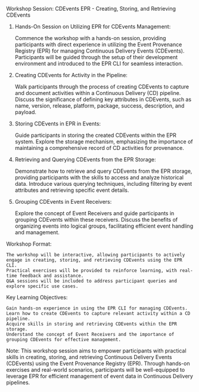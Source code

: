 Workshop Session: CDEvents EPR - Creating, Storing, and Retrieving CDEvents

1. Hands-On Session on Utilizing EPR for CDEvents Management:

    Commence the workshop with a hands-on session, providing participants with direct experience in utilizing the Event Provenance Registry (EPR) for managing Continuous Delivery Events (CDEvents).
    Participants will be guided through the setup of their development environment and introduced to the EPR CLI for seamless interaction.

2. Creating CDEvents for Activity in the Pipeline:

    Walk participants through the process of creating CDEvents to capture and document activities within a Continuous Delivery (CD) pipeline.
    Discuss the significance of defining key attributes in CDEvents, such as name, version, release, platform, package, success, description, and payload.

3. Storing CDEvents in EPR in Events:

    Guide participants in storing the created CDEvents within the EPR system. Explore the storage mechanism, emphasizing the importance of maintaining a comprehensive record of CD activities for provenance.

4. Retrieving and Querying CDEvents from the EPR Storage:

    Demonstrate how to retrieve and query CDEvents from the EPR storage, providing participants with the skills to access and analyze historical data.
    Introduce various querying techniques, including filtering by event attributes and retrieving specific event details.

5. Grouping CDEvents in Event Receivers:

    Explore the concept of Event Receivers and guide participants in grouping CDEvents within these receivers.
    Discuss the benefits of organizing events into logical groups, facilitating efficient event handling and management.

Workshop Format:

    The workshop will be interactive, allowing participants to actively engage in creating, storing, and retrieving CDEvents using the EPR CLI.
    Practical exercises will be provided to reinforce learning, with real-time feedback and assistance.
    Q&A sessions will be included to address participant queries and explore specific use cases.

Key Learning Objectives:

    Gain hands-on experience in using the EPR CLI for managing CDEvents.
    Learn how to create CDEvents to capture relevant activity within a CD pipeline.
    Acquire skills in storing and retrieving CDEvents within the EPR storage.
    Understand the concept of Event Receivers and the importance of grouping CDEvents for effective management.

Note: This workshop session aims to empower participants with practical skills in creating, storing, and retrieving Continuous Delivery Events (CDEvents) using the Event Provenance Registry (EPR). Through hands-on exercises and real-world scenarios, participants will be well-equipped to leverage EPR for efficient management of event data in Continuous Delivery pipelines.